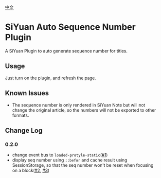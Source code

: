 [中文](https://github.com/dale0525/siyuan-auto-seq-number/blob/main/README_zh_CN.md)

# SiYuan Auto Sequence Number Plugin
A SiYuan Plugin to auto generate sequence number for titles.

## Usage
Just turn on the plugin, and refresh the page.

## Known Issues
- The sequence number is only rendered in SiYuan Note but will not change the original article, so the numbers will not be exported to other formats.

## Change Log
### 0.2.0
- change event bus to `loaded-protyle-static`([#1](https://github.com/dale0525/siyuan-auto-seq-number/issues/1))
- display seq number using `::befor` and cache result using SessionStorage, so that the seq number won't be reset when focusing on a block([#2](https://github.com/dale0525/siyuan-auto-seq-number/issues/2), [#3](https://github.com/dale0525/siyuan-auto-seq-number/issues/3))